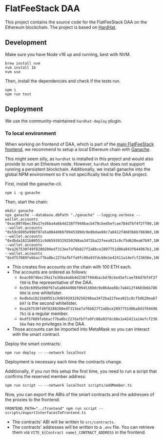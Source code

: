 # FlatFeeStack DAA

This project contains the source code for the FlatFeeStack DAA on the Ethereum blockchain.
The project is based on [HardHat](https://hardhat.org/).

## Development

Make sure you have Node v16 up and running, best with NVM.

```shell
brew install nvm
nvm install 16
nvm use
```

Then, install the dependencies and check if the tests run.

```shell
npm i
npm run test
```

## Deployment

We use the community-maintained `hardhat-deploy` plugin.

### To local environment

When working on frontend of DAA, which is part of the [main FlatFeeStack frontend](https://github.com/flatfeestack/frontend), we recommend to setup a local Ethereum chain with [Ganache](https://trufflesuite.com/ganache/).

This might seem silly, as `hardhat` is installed in this project and would also provide to run an Ethereum node. However, `hardhat` does not support running a persistent blockchain. Additionally, we install ganache into the global NPM environment so it's not specifically tied to the DAA project.

First, install the ganache-cli.

```shell
npm i -g ganache
```

Then, start the chain:

```shell
mkdir ganache
npx ganache --database.dbPath "./ganache" --logging.verbose --wallet.accounts "0xac0974bec39a17e36ba4a6b4d238ff944bacb478cbed5efcae784d7bf4f2ff80,100000000000000000000" --wallet.accounts "0x59c6995e998f97a5a0044966f0945389dc9e86dae88c7a8412f4603b6b78690d,100000000000000000000" --wallet.accounts "0xdbda1821b80551c9d65939329250298aa3472ba22feea921c0cf5d620ea67b97,100000000000000000000" --wallet.accounts "0xa267530f49f8280200edf313ee7af6b827f2a8bce2897751d06a843f644967b1,100000000000000000000" --wallet.accounts "0xdf57089febbacf7ba0bc227dafbffa9fc08a93fdc68e1e42411a14efcf23656e,100000000000000000000"
```

- This creates five accounts on the chain with 100 ETH each.
- The accounts are ordered as follows:
  - `0xac0974bec39a17e36ba4a6b4d238ff944bacb478cbed5efcae784d7bf4f2ff80` is the representative of the DAA.
  - `0x59c6995e998f97a5a0044966f0945389dc9e86dae88c7a8412f4603b6b78690d` is one whitelister.
  - `0xdbda1821b80551c9d65939329250298aa3472ba22feea921c0cf5d620ea67b97` is the second whitelister.
  - `0xa267530f49f8280200edf313ee7af6b827f2a8bce2897751d06a843f644967b1` is a regular member.
  - `0xdf57089febbacf7ba0bc227dafbffa9fc08a93fdc68e1e42411a14efcf23656e` has no privileges in the DAA.
- Those accounts can be imported into MetaMask so you can interact with the smart contract.

Deploy the smart contracts:

```shell
npm run deploy -- --network localhost
```

Deployment is necessary each time the contracts change.

Additionally, if you run this setup the first time, you need to run a script that confirms the reserved member address:

```shell
npm run script -- --network localhost scripts/addMember.ts
```

Now, you can export the ABIs of the smart contracts and the addresses of the proxies to the frontend:

```shell
FRONTEND_PATH="../frontend" npm run script -- scripts/exportInterfacesToFrontend.ts
```

- The contracts' ABI will be written to `src/contracts`.
- The contracts' addresses will be written to a `.env` file. You can retrieve them via `VITE_${Contract name}_CONTRACT_ADDRESS` in the frontend.
